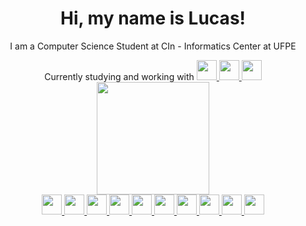 <div align="center">
  <h1>
      Hi, my name is Lucas!
  </h1>
    
  <p>
    I am a Computer Science Student at CIn - Informatics Center at UFPE
  </p>  
  
  <div>
    Currently studying and working with
    <a href="legacy.reactjs.org/" target=”_blank”>
      <img src="https://cdn.jsdelivr.net/gh/devicons/devicon/icons/react/react-original-wordmark.svg" width="32" height="32"/>
    </a>
    <a href="typescriptlang.org/docs/" target=”_blank”>
      <img src="https://cdn.jsdelivr.net/gh/devicons/devicon/icons/typescript/typescript-original.svg" width="32" height="32"/>
    </a>
    <a href="tailwindcss.com/docs/installation" target=”_blank”>
      <img src="https://cdn.jsdelivr.net/gh/devicons/devicon/icons/tailwindcss/tailwindcss-plain.svg" width="32" height="32"/>
    </a>
  </div>
  
  <div>
    <a href="https://github.com/VS-Lucas">
    <img height="180em" src="https://github-readme-stats.vercel.app/api?username=VS-Lucas&show_icons=true&theme=react&include_all_commits=true&count_private=true"/>
  </div>
    
  <div>
    <a href="python.org/" target=”_blank”>
      <img src="https://cdn.jsdelivr.net/gh/devicons/devicon/icons/python/python-original.svg" width="32" height="32">
    </a>
    <a href="flask.palletsprojects.com" target=”_blank”>
      <img src="https://cdn.jsdelivr.net/gh/devicons/devicon/icons/flask/flask-original-wordmark.svg" width="32" height="32"/>
    </a>
    <a href="vuejs.org/guide/introduction.html" target=”_blank”>
      <img src="https://cdn.jsdelivr.net/gh/devicons/devicon/icons/vuejs/vuejs-original.svg" width="32" height="32"/>
    </a>
    <a href="w3schools.com/tags/" target=”_blank”>
      <img src="https://cdn.jsdelivr.net/gh/devicons/devicon/icons/html5/html5-original.svg" width="32" height="32"/>
    </a>
    <a href="w3schools.com/cssref/index.php" target=”_blank”>
      <img src="https://cdn.jsdelivr.net/gh/devicons/devicon/icons/css3/css3-original.svg" width="32" height="32"/>
    </a>
    <a href="tailwindcss.com/docs/installation" target=”_blank”>
      <img src="https://cdn.jsdelivr.net/gh/devicons/devicon/icons/tailwindcss/tailwindcss-plain.svg" width="32" height="32"/>
    </a>
    <a href="en.cppreference.com/w/" target=”_blank”>
      <img src="https://cdn.jsdelivr.net/gh/devicons/devicon/icons/cplusplus/cplusplus-original.svg" width="32" height="32"/>
    </a>
    <a href="www.oracle.com/" target=”_blank”>
      <img src="https://cdn.jsdelivr.net/gh/devicons/devicon/icons/oracle/oracle-original.svg" width="32" height="32"/>
    </a>
    <a href="legacy.reactjs.org/" target=”_blank”>
      <img src="https://cdn.jsdelivr.net/gh/devicons/devicon/icons/react/react-original-wordmark.svg" width="32" height="32"/>
    </a>
    <a href="typescriptlang.org/docs/" target=”_blank”>
      <img src="https://cdn.jsdelivr.net/gh/devicons/devicon/icons/typescript/typescript-original.svg" width="32" height="32"/>
    </a>
  </div>
</div>
